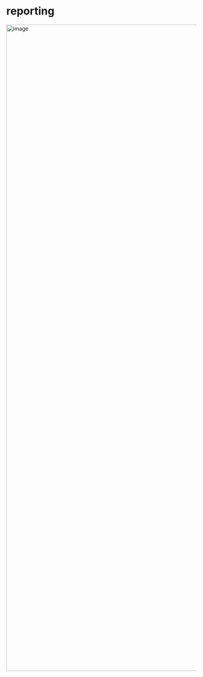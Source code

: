 # reporting

<img width="1714" alt="image" src="https://github.com/user-attachments/assets/b1ddbc3d-0584-4137-b0e8-47e3894d9c33" />

